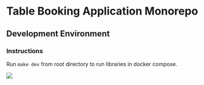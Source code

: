 # Table Booking Application Monorepo

## Development Environment

### Instructions

Run `make dev` from root directory to run libraries in docker compose.

![](https://images.pexels.com/photos/1267708/pexels-photo-1267708.jpeg?cs=srgb&dl=four-women-sitting-on-benches-outside-building-1267708.jpg&fm=jpg)